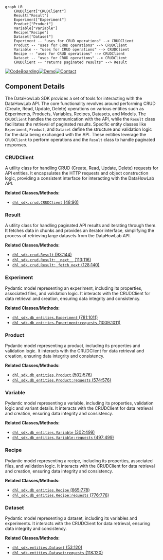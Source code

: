 ```mermaid
graph LR
    CRUDClient["CRUDClient"]
    Result["Result"]
    Experiment["Experiment"]
    Product["Product"]
    Variable["Variable"]
    Recipe["Recipe"]
    Dataset["Dataset"]
    Experiment -- "uses for CRUD operations" --> CRUDClient
    Product -- "uses for CRUD operations" --> CRUDClient
    Variable -- "uses for CRUD operations" --> CRUDClient
    Recipe -- "uses for CRUD operations" --> CRUDClient
    Dataset -- "uses for CRUD operations" --> CRUDClient
    CRUDClient -- "returns paginated results" --> Result
```
[![CodeBoarding](https://img.shields.io/badge/Generated%20by-CodeBoarding-9cf?style=flat-square)](https://github.com/CodeBoarding/GeneratedOnBoardings)[![Demo](https://img.shields.io/badge/Try%20our-Demo-blue?style=flat-square)](https://www.codeboarding.org/demo)[![Contact](https://img.shields.io/badge/Contact%20us%20-%20codeboarding@gmail.com-lightgrey?style=flat-square)](mailto:codeboarding@gmail.com)

## Component Details

The DataHowLab SDK provides a set of tools for interacting with the DataHowLab API. The core functionality revolves around performing CRUD (Create, Read, Update, Delete) operations on various entities such as Experiments, Products, Variables, Recipes, Datasets, and Models. The `CRUDClient` handles the communication with the API, while the `Result` class facilitates the retrieval of paginated results. Specific entity classes like `Experiment`, `Product`, and `Dataset` define the structure and validation logic for the data being exchanged with the API. These entities leverage the `CRUDClient` to perform operations and the `Result` class to handle paginated responses.

### CRUDClient
A utility class for handling CRUD (Create, Read, Update, Delete) requests for API entities. It encapsulates the HTTP requests and object construction logic, providing a consistent interface for interacting with the DataHowLab API.


**Related Classes/Methods**:

- <a href="https://github.com/DataHow/datahowlab-sdk-python/blob/master/dhl_sdk/crud.py#L48-L90" target="_blank" rel="noopener noreferrer">`dhl_sdk.crud.CRUDClient` (48:90)</a>


### Result
A utility class for handling paginated API results and iterating through them. It fetches data in chunks and provides an iterator interface, simplifying the process of retrieving large datasets from the DataHowLab API.


**Related Classes/Methods**:

- <a href="https://github.com/DataHow/datahowlab-sdk-python/blob/master/dhl_sdk/crud.py#L93-L144" target="_blank" rel="noopener noreferrer">`dhl_sdk.crud.Result` (93:144)</a>
- <a href="https://github.com/DataHow/datahowlab-sdk-python/blob/master/dhl_sdk/crud.py#L113-L116" target="_blank" rel="noopener noreferrer">`dhl_sdk.crud.Result:__next__` (113:116)</a>
- <a href="https://github.com/DataHow/datahowlab-sdk-python/blob/master/dhl_sdk/crud.py#L128-L140" target="_blank" rel="noopener noreferrer">`dhl_sdk.crud.Result:_fetch_next` (128:140)</a>


### Experiment
Pydantic model representing an experiment, including its properties, associated files, and validation logic. It interacts with the CRUDClient for data retrieval and creation, ensuring data integrity and consistency.


**Related Classes/Methods**:

- <a href="https://github.com/DataHow/datahowlab-sdk-python/blob/master/dhl_sdk/db_entities.py#L781-L1011" target="_blank" rel="noopener noreferrer">`dhl_sdk.db_entities.Experiment` (781:1011)</a>
- <a href="https://github.com/DataHow/datahowlab-sdk-python/blob/master/dhl_sdk/db_entities.py#L1009-L1011" target="_blank" rel="noopener noreferrer">`dhl_sdk.db_entities.Experiment:requests` (1009:1011)</a>


### Product
Pydantic model representing a product, including its properties and validation logic. It interacts with the CRUDClient for data retrieval and creation, ensuring data integrity and consistency.


**Related Classes/Methods**:

- <a href="https://github.com/DataHow/datahowlab-sdk-python/blob/master/dhl_sdk/db_entities.py#L502-L576" target="_blank" rel="noopener noreferrer">`dhl_sdk.db_entities.Product` (502:576)</a>
- <a href="https://github.com/DataHow/datahowlab-sdk-python/blob/master/dhl_sdk/db_entities.py#L574-L576" target="_blank" rel="noopener noreferrer">`dhl_sdk.db_entities.Product:requests` (574:576)</a>


### Variable
Pydantic model representing a variable, including its properties, validation logic and variant details. It interacts with the CRUDClient for data retrieval and creation, ensuring data integrity and consistency.


**Related Classes/Methods**:

- <a href="https://github.com/DataHow/datahowlab-sdk-python/blob/master/dhl_sdk/db_entities.py#L302-L499" target="_blank" rel="noopener noreferrer">`dhl_sdk.db_entities.Variable` (302:499)</a>
- <a href="https://github.com/DataHow/datahowlab-sdk-python/blob/master/dhl_sdk/db_entities.py#L497-L499" target="_blank" rel="noopener noreferrer">`dhl_sdk.db_entities.Variable:requests` (497:499)</a>


### Recipe
Pydantic model representing a recipe, including its properties, associated files, and validation logic. It interacts with the CRUDClient for data retrieval and creation, ensuring data integrity and consistency.


**Related Classes/Methods**:

- <a href="https://github.com/DataHow/datahowlab-sdk-python/blob/master/dhl_sdk/db_entities.py#L665-L778" target="_blank" rel="noopener noreferrer">`dhl_sdk.db_entities.Recipe` (665:778)</a>
- <a href="https://github.com/DataHow/datahowlab-sdk-python/blob/master/dhl_sdk/db_entities.py#L776-L778" target="_blank" rel="noopener noreferrer">`dhl_sdk.db_entities.Recipe:requests` (776:778)</a>


### Dataset
Pydantic model representing a dataset, including its variables and experiments. It interacts with the CRUDClient for data retrieval, ensuring data integrity and consistency.


**Related Classes/Methods**:

- <a href="https://github.com/DataHow/datahowlab-sdk-python/blob/master/dhl_sdk/entities.py#L53-L120" target="_blank" rel="noopener noreferrer">`dhl_sdk.entities.Dataset` (53:120)</a>
- <a href="https://github.com/DataHow/datahowlab-sdk-python/blob/master/dhl_sdk/entities.py#L118-L120" target="_blank" rel="noopener noreferrer">`dhl_sdk.entities.Dataset:requests` (118:120)</a>